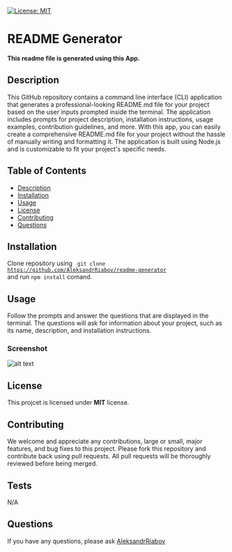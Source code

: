 

  [![License: MIT](https://img.shields.io/badge/License-MIT-yellow.svg)](https://opensource.org/licenses/MIT)

# README Generator
**This readme file is generated using this App.** 

## Description 
 This GitHub repository contains a command line interface (CLI) application that generates a professional-looking README.md file for your project based on the user inputs prompted inside the terminal. The application includes prompts for project description, installation instructions, usage examples, contribution guidelines, and more. With this app, you can easily create a comprehensive README.md file for your project without the hassle of manually writing and formatting it. The application is built using Node.js and is customizable to fit your project's specific needs.

## Table of Contents

- [Description](#description)
- [Installation](#installation)
- [Usage](#usage)
- [License](#license)
- [Contributing](#contributing)
- [Questions](#questions)

## Installation
Clone repository using <code> git clone https://github.com/AleksandrRiabov/readme-generator </code> and run <code>npm install</code> comand.

## Usage
Follow the prompts and answer the questions that are displayed in the terminal. The questions will ask for information about your project, such as its name, description, and installation instructions.

### Screenshot 
![alt text](https://user-images.githubusercontent.com/61385379/220203176-588c2d48-9961-4dbc-9475-01584a1c8644.png)

## License
This projcet is licensed under **MIT** license.

## Contributing
We welcome and appreciate any contributions, large or small, major features, and bug fixes to this project. Please fork this repository and contribute back using pull requests. All pull requests will be thoroughly reviewed before being merged.

## Tests
N/A


## Questions

If you have any questions, please ask [AleksandrRiabov](https://github.com/AleksandrRiabov) 
  